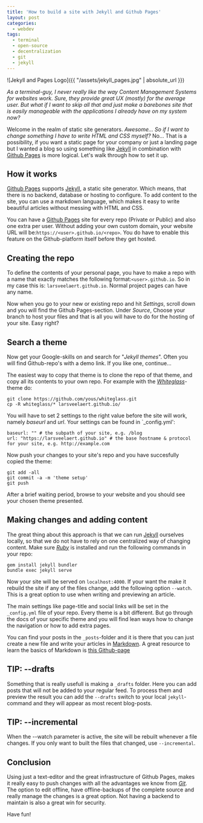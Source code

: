 ```yaml
---
title: 'How to build a site with Jekyll and Github Pages'
layout: post
categories:
  - webdev
tags:
  - terminal
  - open-source
  - decentralization
  - git
  - jekyll
---
```

![Jekyll and Pages Logo]({{ "/assets/jekyll_pages.jpg" | absolute_url }})

_As a terminal-guy, I never really like the way Content Management Systems for websites work. Sure, they provide great UX (mostly) for the average user. But what if I want to skip all that and just make a barebones site that is easily manageable with the applications I already have on my system now?_

Welcome in the realm of static site generators. _Awesome... So if I want to change something I have to write HTML and CSS myself?_ No... That is a possibility, if you want a static page for your company or just a landing page but I wanted a blog so using something like [Jekyll](https://jekyllrb.com/) in combination with [Github Pages](https://pages.github.com/) is more logical. Let's walk through how to set it up.

## How it works
[Github Pages](https://pages.github.com/) supports [Jekyll](https://jekyllrb.com/), a static site generator. Which means, that there is no backend, database or hosting to configure. To add content to the site, you can use a markdown language, which makes it easy to write beautiful articles without messing with HTML and CSS.

You can have a [Github Pages](https://pages.github.com/) site for every repo (Private or Public) and also one extra per user. Without adding your own custom domain, your website URL will be:`https://<user>.github.io/<repo>`. You do have to enable this feature on the Github-platform itself before they get hosted.

## Creating the repo
To define the contents of your personal page, you have to make a repo with a name that exactly matches the following format:`<user>.github.io`. So in my case this is: `larsveelaert.github.io`. Normal project pages can have any name.

Now when you go to your new or existing repo and hit _Settings_, scroll down and you will find the Github Pages-section. Under _Source_, Choose your branch to host your files and that is all you will have to do for the hosting of your site. Easy right? 

## Search a theme
Now get your Google-skills on and search for "_Jekyll themes_". Often you will find Github-repo's with a demo link. If you like one, continue...

The easiest way to copy that theme is to clone the repo of that theme, and copy all its contents to your own repo. For example with the _[Whiteglass](https://github.com/yous/whiteglass)_-theme do:
```
git clone https://github.com/yous/whiteglass.git
cp -R whiteglass/* larsveelaert.github.io/

```
You will have to set 2 settings to the right value before the site will work, namely _baseurl_ and _url_. Your settings can be found in `_config.yml':
```
baseurl: "" # the subpath of your site, e.g. /blog
url: "https://larsveelaert.github.io" # the base hostname & protocol for your site, e.g. http://example.com
```

Now push your changes to your site's repo and you have succesfully copied the theme: 
```
git add -all
git commit -a -m 'theme setup'
git push
```

After a brief waiting period, browse to your website and you should see your chosen theme presented.

## Making changes and adding content
The great thing about this approach is that we can run [Jekyll](https://jekyllrb.com/) ourselves locally, so that we do not have to rely on one centralized way of changing content. 
Make sure _[Ruby](https://www.ruby-lang.org/en/)_ is installed and run the following commands in your repo:
```
gem install jekyll bundler
bundle exec jekyll serve
```
Now your site will be served on `localhost:4000`. If your want the make it rebuild the site if any of the files change, add the following option `--watch`. This is a great option to use when writing and previewing an article.

The main settings like page-title and social links will be set in the `_config.yml` file of your repo. Every theme is a bit different. But go through the docs of your specific theme and you will find lean ways how to change the navigation or how to add extra pages.

You can find your posts in the `_posts`-folder and it is there that you can just create a new file and write your articles in [Markdown](https://nl.wikipedia.org/wiki/Markdown). A great resource to learn the basics of Markdown is [this Github-page](https://github.com/adam-p/markdown-here/wiki/Markdown-Cheatsheet)

## TIP: --drafts
Something that is really usefull is making a `_drafts` folder. Here you can add posts that will not be added to your regular feed. To process them and preview the result you can add the `--drafts` switch to your local `jekyll`-command and they will appear as most recent blog-posts.

## TIP: --incremental
When the --watch parameter is active, the site will be rebuilt whenever a file changes. If you only want to built the files that changed, use `--incremental`.

## Conclusion 
Using just a text-editor and the great infrastructure of Github Pages, makes it really easy to push changes with all the advantages we know from _[Git](https://git-scm.com/)_.
The option to edit offline, have offline-backups of the complete source and really manage the changes is a great option. Not having a backend to maintain is also a great win for security.

Have fun! 
